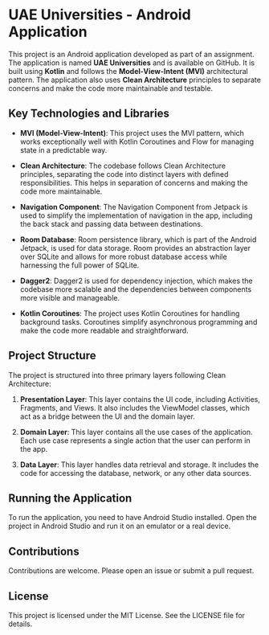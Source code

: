# UAE Universities - Android Application

This project is an Android application developed as part of an assignment. The application is named **UAE Universities** and is available on GitHub. It is built using **Kotlin** and follows the **Model-View-Intent (MVI)** architectural pattern. The application also uses **Clean Architecture** principles to separate concerns and make the code more maintainable and testable.

## Key Technologies and Libraries

- **MVI (Model-View-Intent)**: This project uses the MVI pattern, which works exceptionally well with Kotlin Coroutines and Flow for managing state in a predictable way.

- **Clean Architecture**: The codebase follows Clean Architecture principles, separating the code into distinct layers with defined responsibilities. This helps in separation of concerns and making the code more maintainable.

- **Navigation Component**: The Navigation Component from Jetpack is used to simplify the implementation of navigation in the app, including the back stack and passing data between destinations.

- **Room Database**: Room persistence library, which is part of the Android Jetpack, is used for data storage. Room provides an abstraction layer over SQLite and allows for more robust database access while harnessing the full power of SQLite.

- **Dagger2**: Dagger2 is used for dependency injection, which makes the codebase more scalable and the dependencies between components more visible and manageable.

- **Kotlin Coroutines**: The project uses Kotlin Coroutines for handling background tasks. Coroutines simplify asynchronous programming and make the code more readable and straightforward.

## Project Structure

The project is structured into three primary layers following Clean Architecture:

1. **Presentation Layer**: This layer contains the UI code, including Activities, Fragments, and Views. It also includes the ViewModel classes, which act as a bridge between the UI and the domain layer.

2. **Domain Layer**: This layer contains all the use cases of the application. Each use case represents a single action that the user can perform in the app.

3. **Data Layer**: This layer handles data retrieval and storage. It includes the code for accessing the database, network, or any other data sources.

## Running the Application

To run the application, you need to have Android Studio installed. Open the project in Android Studio and run it on an emulator or a real device.

## Contributions

Contributions are welcome. Please open an issue or submit a pull request.

## License

This project is licensed under the MIT License. See the LICENSE file for details.
